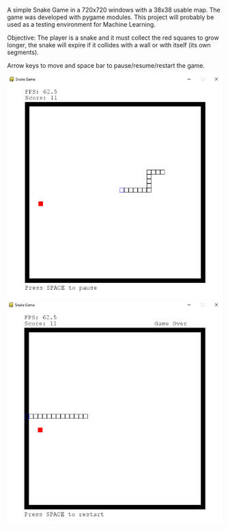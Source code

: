 A simple Snake Game in a 720x720 windows with a 38x38 usable map. The game was developed with pygame modules. This project will probably be used as a testing environment for Machine Learning.

Objective: The player is a snake and it must collect the red squares to grow longer, the snake will expire if it collides with a wall or with itself (its own segments).

Arrow keys to move and space bar to pause/resume/restart the game.

![](pictures/alive.PNG)
![](pictures/game-over.PNG)
